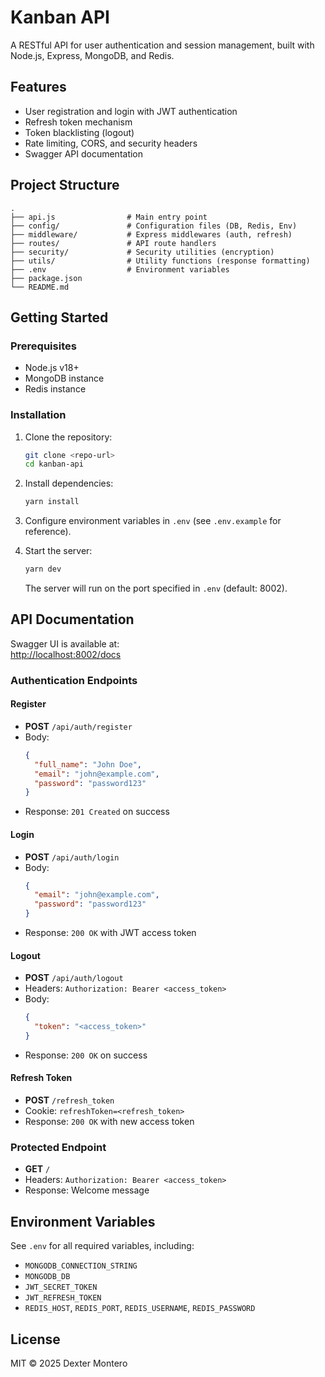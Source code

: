 # Kanban API

A RESTful API for user authentication and session management, built with Node.js, Express, MongoDB, and Redis.

## Features

- User registration and login with JWT authentication
- Refresh token mechanism
- Token blacklisting (logout)
- Rate limiting, CORS, and security headers
- Swagger API documentation

## Project Structure

```
.
├── api.js                # Main entry point
├── config/               # Configuration files (DB, Redis, Env)
├── middleware/           # Express middlewares (auth, refresh)
├── routes/               # API route handlers
├── security/             # Security utilities (encryption)
├── utils/                # Utility functions (response formatting)
├── .env                  # Environment variables
├── package.json
└── README.md
```

## Getting Started

### Prerequisites

- Node.js v18+
- MongoDB instance
- Redis instance

### Installation

1. Clone the repository:
   ```sh
   git clone <repo-url>
   cd kanban-api
   ```

2. Install dependencies:
   ```sh
   yarn install
   ```

3. Configure environment variables in `.env` (see `.env.example` for reference).

4. Start the server:
   ```sh
   yarn dev
   ```

   The server will run on the port specified in `.env` (default: 8002).

## API Documentation

Swagger UI is available at:  
[http://localhost:8002/docs](http://localhost:8002/docs)

### Authentication Endpoints

#### Register

- **POST** `/api/auth/register`
- Body:  
  ```json
  {
    "full_name": "John Doe",
    "email": "john@example.com",
    "password": "password123"
  }
  ```
- Response: `201 Created` on success

#### Login

- **POST** `/api/auth/login`
- Body:  
  ```json
  {
    "email": "john@example.com",
    "password": "password123"
  }
  ```
- Response: `200 OK` with JWT access token

#### Logout

- **POST** `/api/auth/logout`
- Headers: `Authorization: Bearer <access_token>`
- Body:  
  ```json
  {
    "token": "<access_token>"
  }
  ```
- Response: `200 OK` on success

#### Refresh Token

- **POST** `/refresh_token`
- Cookie: `refreshToken=<refresh_token>`
- Response: `200 OK` with new access token

### Protected Endpoint

- **GET** `/`
- Headers: `Authorization: Bearer <access_token>`
- Response: Welcome message

## Environment Variables

See `.env` for all required variables, including:

- `MONGODB_CONNECTION_STRING`
- `MONGODB_DB`
- `JWT_SECRET_TOKEN`
- `JWT_REFRESH_TOKEN`
- `REDIS_HOST`, `REDIS_PORT`, `REDIS_USERNAME`, `REDIS_PASSWORD`

## License

MIT © 2025 Dexter Montero